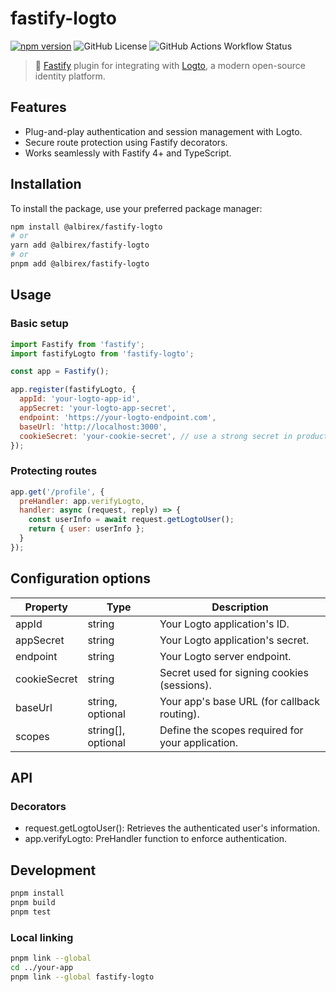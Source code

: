 # fastify-logto

[![npm version](https://img.shields.io/npm/v/@albirex/fastify-logto.svg)](https://www.npmjs.com/package/@albirex/fastify-logto)
![GitHub License](https://img.shields.io/github/license/albiper/fastify-logto)
![GitHub Actions Workflow Status](https://img.shields.io/github/actions/workflow/status/albiper/fastify-logto/npm-publish.yml)

> 🔐 [Fastify](https://fastify.dev/) plugin for integrating with [Logto](https://logto.io), a modern open-source identity platform.

## Features

- Plug-and-play authentication and session management with Logto.
- Secure route protection using Fastify decorators.
- Works seamlessly with Fastify 4+ and TypeScript.

## Installation
To install the package, use your preferred package manager:

```bash
npm install @albirex/fastify-logto
# or
yarn add @albirex/fastify-logto
# or
pnpm add @albirex/fastify-logto
```

## Usage
### Basic setup
```javascript
import Fastify from 'fastify';
import fastifyLogto from 'fastify-logto';

const app = Fastify();

app.register(fastifyLogto, {
  appId: 'your-logto-app-id',
  appSecret: 'your-logto-app-secret',
  endpoint: 'https://your-logto-endpoint.com',
  baseUrl: 'http://localhost:3000',
  cookieSecret: 'your-cookie-secret', // use a strong secret in production
});

```

### Protecting routes
```javascript
app.get('/profile', {
  preHandler: app.verifyLogto,
  handler: async (request, reply) => {
    const userInfo = await request.getLogtoUser();
    return { user: userInfo };
  }
});
```

## Configuration options
| Property     | Type               | Description                                      |
| ------------ | ------------------ | ------------------------------------------------ |
| appId        | string             | Your Logto application's ID.                     |
| appSecret    | string             | Your Logto application's secret.                 |
| endpoint     | string             | Your Logto server endpoint.                      |
| cookieSecret | string             | Secret used for signing cookies (sessions).      |
| baseUrl      | string, optional   | Your app's base URL (for callback routing).      |
| scopes       | string[], optional | Define the scopes required for your application. |

## API
### Decorators
- request.getLogtoUser(): Retrieves the authenticated user's information.
- app.verifyLogto: PreHandler function to enforce authentication.

## Development
```bash
pnpm install
pnpm build
pnpm test
```
### Local linking
```bash
pnpm link --global
cd ../your-app
pnpm link --global fastify-logto
```